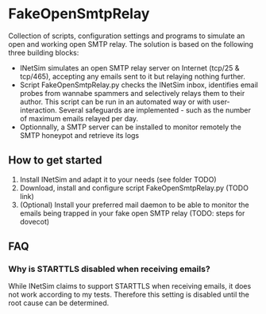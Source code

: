 # FakeOpenSmtpRelay
Collection of scripts, configuration settings and programs to simulate an open and working open SMTP relay. The solution is based on the following three building blocks:
- INetSim simulates an open SMTP relay server on Internet (tcp/25 & tcp/465), accepting any emails sent to it but relaying nothing further.
- Script FakeOpenSmtpRelay.py checks the INetSim inbox, identifies email probes from wannabe spammers and selectively relays them to their author. This script can be run in an automated way or with user-interaction. Several safeguards are implemented - such as the number of maximum emails relayed per day.
- Optionnally, a SMTP server can be installed to monitor remotely the SMTP honeypot and retrieve its logs


## How to get started
1. Install INetSim and adapt it to your needs (see folder TODO)
2. Download, install and configure script FakeOpenSmtpRelay.py (TODO link)
3. (Optional) Install your preferred mail daemon to be able to monitor the emails being trapped in your fake open SMTP relay (TODO: steps for dovecot)


## FAQ

### Why is STARTTLS disabled when receiving emails?
While INetSim claims to support STARTTLS when receiving emails, it does not work according to my tests. Therefore this setting is disabled until the root cause can be determined.
